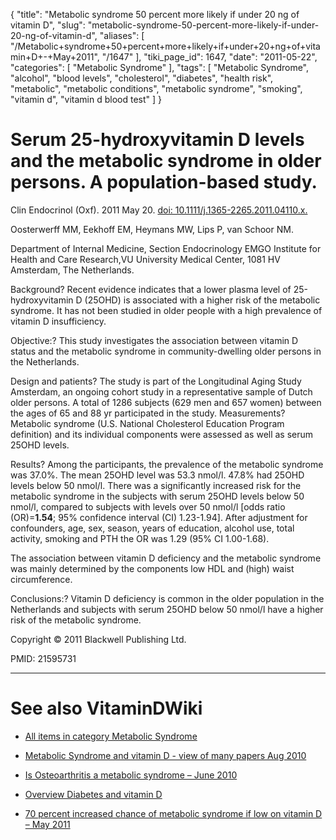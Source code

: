 {
    "title": "Metabolic syndrome 50 percent more likely if under 20 ng of vitamin D",
    "slug": "metabolic-syndrome-50-percent-more-likely-if-under-20-ng-of-vitamin-d",
    "aliases": [
        "/Metabolic+syndrome+50+percent+more+likely+if+under+20+ng+of+vitamin+D+-+May+2011",
        "/1647"
    ],
    "tiki_page_id": 1647,
    "date": "2011-05-22",
    "categories": [
        "Metabolic Syndrome"
    ],
    "tags": [
        "Metabolic Syndrome",
        "alcohol",
        "blood levels",
        "cholesterol",
        "diabetes",
        "health risk",
        "metabolic",
        "metabolic conditions",
        "metabolic syndrome",
        "smoking",
        "vitamin d",
        "vitamin d blood test"
    ]
}


# Serum 25-hydroxyvitamin D levels and the metabolic syndrome in older persons. A population-based study.

Clin Endocrinol (Oxf). 2011 May 20. [doi: 10.1111/j.1365-2265.2011.04110.x.](https://doi.org/10.1111/j.1365-2265.2011.04110.x.)

Oosterwerff MM, Eekhoff EM, Heymans MW, Lips P, van Schoor NM.

Department of Internal Medicine, Section Endocrinology EMGO Institute for Health and Care Research,VU University Medical Center, 1081 HV Amsterdam, The Netherlands.

Background? Recent evidence indicates that a lower plasma level of 25-hydroxyvitamin D (25OHD) is associated with a higher risk of the metabolic syndrome. It has not been studied in older people with a high prevalence of vitamin D insufficiency. 

Objective:? This study investigates the association between vitamin D status and the metabolic syndrome in community-dwelling older persons in the Netherlands. 

Design and patients? The study is part of the Longitudinal Aging Study Amsterdam, an ongoing cohort study in a representative sample of Dutch older persons. A total of 1286 subjects (629 men and 657 women) between the ages of 65 and 88 yr participated in the study. Measurements? Metabolic syndrome (U.S. National Cholesterol Education Program definition) and its individual components were assessed as well as serum 25OHD levels. 

Results? Among the participants, the prevalence of the metabolic syndrome was 37.0%. The mean 25OHD level was 53.3 nmol/l. 47.8% had 25OHD levels below 50 nmol/l. There was a significantly increased risk for the metabolic syndrome in the subjects with serum 25OHD levels below 50 nmol/l, compared to subjects with levels over 50 nmol/l <span>[odds ratio (OR)=__1.54__; 95% confidence interval (CI) 1.23-1.94]</span>. After adjustment for confounders, age, sex, season, years of education, alcohol use, total activity, smoking and PTH the OR was 1.29 (95% CI 1.00-1.68). 

The association between vitamin D deficiency and the metabolic syndrome was mainly determined by the components low HDL and (high) waist circumference. 

Conclusions:? Vitamin D deficiency is common in the older population in the Netherlands and subjects with serum 25OHD below 50 nmol/l have a higher risk of the metabolic syndrome.

Copyright © 2011 Blackwell Publishing Ltd.

PMID:     21595731

- - - - - - 

# See also VitaminDWiki

* [All items in category Metabolic Syndrome](https://www.VitaminDWiki.com/tiki-browse_categories.php?parentId=96&sort_mode=created_desc)

* [Metabolic Syndrome and vitamin D - view of many papers Aug 2010](/tags/metabolic-syndrome-and-vitamin-d-view-of-many-papers-aug-2010.html)

* [Is Osteoarthritis a metabolic syndrome – June 2010](/posts/is-osteoarthritis-a-metabolic-syndrome)

* [Overview Diabetes and vitamin D](/posts/overview-diabetes-and-vitamin-d)

* [70 percent increased chance of metabolic syndrome if low on vitamin D – May 2011](/posts/70-percent-increased-chance-of-metabolic-syndrome-if-low-on-vitamin-d)